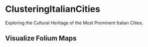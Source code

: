 # ClusteringItalianCities
Exploring the Cultural Heritage of the Most Prominent Italian CIties.

Visualize Folium Maps
--

